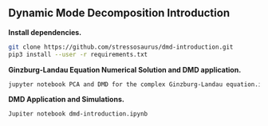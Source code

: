 ## Dynamic Mode Decomposition Introduction

**Install dependencies.**

```bash
git clone https://github.com/stressosaurus/dmd-introduction.git
pip3 install --user -r requirements.txt
```

**Ginzburg-Landau Equation Numerical Solution and DMD application.**

```bash
jupyter notebook PCA and DMD for the complex Ginzburg-Landau equation.ipynb.ipynb
```

**DMD Application and Simulations.**

```bash
Jupiter notebook dmd-introduction.ipynb
```
